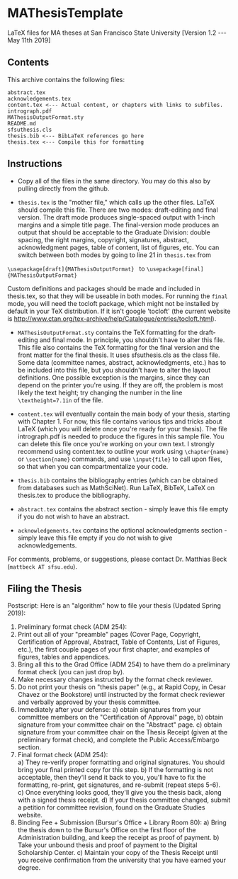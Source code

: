 # MAThesisTemplate
LaTeX files for MA theses at San Francisco State University
[Version 1.2 --- May 11th 2019]
## Contents
This archive contains the following files:
```
abstract.tex
acknowledgements.tex
content.tex <--- Actual content, or chapters with links to subfiles.
intrograph.pdf
MAThesisOutputFormat.sty
README.md
sfsuthesis.cls
thesis.bib <--- BibLaTeX references go here
thesis.tex <--- Compile this for formatting
```
## Instructions

* Copy all of the files in the same directory. You may do this also by pulling directly from the github.

* ```thesis.tex``` is the "mother file," which calls up the other files. LaTeX should compile this file. There are two modes: draft-editing and final version. The draft mode produces single-spaced output with 1-inch margins and a simple title page. The final-version mode produces an output that should be acceptable to the Graduate Division: double spacing, the right margins, copyright, signatures, abstract, acknowledgment pages, table of content, list of figures, etc. You can switch between both modes by going to line 21 in ```thesis.tex``` from

```\usepackage[draft]{MAThesisOutputFormat} ``` to ```\usepackage[final]{MAThesisOutputFormat}```

Custom definitions and packages should be made and included in thesis.tex, so that they will be useable in both modes. For running the ```final``` mode, you will need the tocloft package, which might not be installed by default in your TeX distribution. If it isn't google 'tocloft' (the current website is http://www.ctan.org/tex-archive/help/Catalogue/entries/tocloft.html).

* ```MAThesisOutputFormat.sty``` contains the TeX formatting for the draft-editing and final mode. In principle, you shouldn't have to alter this file. This file also contains the TeX formatting for the final version and the front matter for the final thesis. It uses sfsuthesis.cls as the class file. Some data (committee names, abstract, acknowledgments, etc.) has to be included into this file, but you shouldn't have to alter the layout definitions. One possible exception is the margins, since they can depend on the printer you're using. If they are off, the problem is most likely the text height; try changing the number in the line ```\textheight=7.1in``` of the file.

* ```content.tex``` will eventually contain the main body of your thesis, starting with Chapter 1. For now, this file contains various tips and tricks about LaTeX (which you will delete once you're ready for your thesis). The file intrograph.pdf is needed to produce the figures in this sample file. You can delete this file once you're working on your own text. I strongly recommend using content.tex to outline your work using ```\chapter{name}``` or ```\section{name}``` commands, and use ```\input{file}``` to call upon files, so that when you can compartmentalize your code. 

* ```thesis.bib``` contains the bibliography entries (which can be obtained from databases such as MathSciNet). Run LaTeX, BibTeX, LaTeX on thesis.tex to produce the bibliography.

* ```abstract.tex``` contains the abstract section - simply leave this file empty if you do not wish to have an abstract.

* ```acknowledgements.tex``` contains the optional acknowledgments section - simply leave this file empty if you do not wish to give acknowledgements.

For comments, problems, or suggestions, please contact Dr. Matthias Beck (```mattbeck AT sfsu.edu```).


## Filing the Thesis
Postscript: Here is an "algorithm" how to file your thesis (Updated Spring 2019):
1) Preliminary format check (ADM 254): 
  1) Print out all of your "preamble" pages (Cover Page, Copyright, Certification of Approval, Abstract, Table of Contents, List of Figures, etc.), the first couple pages of your first chapter, and examples of figures, tables and appendices.  
  2) Bring all this to the Grad Office (ADM 254) to have them do a preliminary format check (you can just drop by).   
  3) Make necessary changes instructed by the format check reviewer.    
  4) Do not print your thesis on "thesis paper" (e.g., at Rapid Copy, in Cesar Chavez or the Bookstore) until instructed by the format check reviewer and verbally approved by your thesis committee.
2) Immediately after your defense:
     a) obtain signatures from your committee members on the "Certification of Approval" page,
     b) obtain signature from your committee chair on the "Abstract" page.
     c) obtain signature from your committee chair on the Thesis Receipt (given at the preliminary format check), and complete the Public Access/Embargo section.
3) Final format check (ADM 254):   
	a) They re-verify proper formatting and original signatures. You should bring your final printed copy for this step.
	b) If the formatting is not acceptable, then they'll send it back to you, you'll have to fix the formatting, re-print, get signatures, and re-submit (repeat steps 5-6).  
	c) Once everything looks good, they'll give you the thesis back, along with a signed thesis receipt.
	d) If your thesis committee changed, submit a petition for committee revision, found on the Graduate Studies website.
4) Binding Fee + Submission (Bursur's Office + Library Room 80):
	a) Bring the thesis down to the Bursur's Office on the first floor of the Administration building, and keep the receipt as proof of payment. 
	b) Take your unbound thesis and proof of payment to the Digital Scholarship Center.
	c) Maintain your copy of the Thesis Receipt until you receive confirmation from the university that you have earned your degree.




















